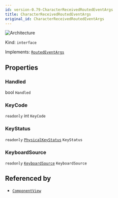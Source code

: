 ```yaml
---
id: version-0.79-CharacterReceivedRoutedEventArgs
title: CharacterReceivedRoutedEventArgs
original_id: CharacterReceivedRoutedEventArgs
---
```


![Architecture](https://img.shields.io/badge/architecture-new_only-blue)

Kind: `interface`

Implements: [`RoutedEventArgs`](RoutedEventArgs)

## Properties
### Handled
 bool `Handled`

### KeyCode
`readonly`  int `KeyCode`

### KeyStatus
`readonly`  [`PhysicalKeyStatus`](https://learn.microsoft.com/windows/windows-app-sdk/api/winrt/Microsoft.UI.Input.PhysicalKeyStatus) `KeyStatus`

### KeyboardSource
`readonly`  [`KeyboardSource`](KeyboardSource) `KeyboardSource`

## Referenced by
- [`ComponentView`](ComponentView)
